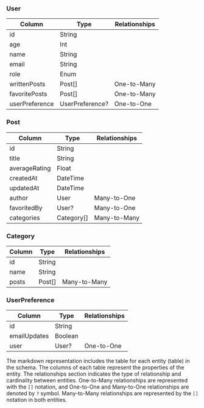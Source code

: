 ### User

| Column         | Type            | Relationships |
| -------------- | --------------- | ------------- |
| id             | String          |               |
| age            | Int             |               |
| name           | String          |               |
| email          | String          |               |
| role           | Enum            |               |
| writtenPosts   | Post[]          | One-to-Many   |
| favoritePosts  | Post[]          | One-to-Many   |
| userPreference | UserPreference? | One-to-One    |

### Post

| Column        | Type       | Relationships |
| ------------- | ---------- | ------------- |
| id            | String     |               |
| title         | String     |               |
| averageRating | Float      |               |
| createdAt     | DateTime   |               |
| updatedAt     | DateTime   |               |
| author        | User       | Many-to-One   |
| favoritedBy   | User?      | Many-to-One   |
| categories    | Category[] | Many-to-Many  |

### Category

| Column | Type   | Relationships |
| ------ | ------ | ------------- |
| id     | String |               |
| name   | String |               |
| posts  | Post[] | Many-to-Many  |

### UserPreference

| Column       | Type    | Relationships |
| ------------ | ------- | ------------- |
| id           | String  |               |
| emailUpdates | Boolean |               |
| user         | User?   | One-to-One    |

The markdown representation includes the table for each entity (table) in the schema. The columns of each table represent the properties of the entity. The relationships section indicates the type of relationship and cardinality between entities. One-to-Many relationships are represented with the `[]` notation, and One-to-One and Many-to-One relationships are denoted by `?` symbol. Many-to-Many relationships are represented by the `[]` notation in both entities.
